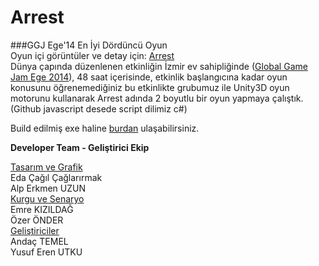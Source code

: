 Arrest
======
###GGJ Ege'14 En İyi Dördüncü Oyun<br>
Oyun içi görüntüler ve detay için: <a href="http://globalgamejam.org/2014/games/arrest">Arrest</a>
</br>
Dünya çapında düzenlenen etkinliğin İzmir ev sahipliğinde (<a href="http://globalgamejam.org/2014/jam-sites/ggj-ege">Global Game Jam Ege 2014</a>), 48 saat içerisinde, etkinlik başlangıcına kadar oyun konusunu öğrenemediğiniz bu etkinlikte grubumuz ile Unity3D oyun motorunu kullanarak Arrest adında 2 boyutlu bir oyun yapmaya çalıştık.
(Github javascript desede script dilimiz c#)

Build edilmiş exe haline <a href="https://www.dropbox.com/home/Global%20Game%20Jam%20Ege">burdan</a> ulaşabilirsiniz.


**Developer Team - Geliştirici Ekip** <br>

<ins>Tasarım ve Grafik</ins><br>
Eda Çağıl Çağlarırmak <br>
Alp Erkmen UZUN<br>
<ins>Kurgu ve Senaryo</ins><br>
Emre KIZILDAĞ<br>
Özer ÖNDER<br>
<ins>Geliştiriciler</ins><br>
Andaç TEMEL<br> 
Yusuf Eren UTKU<br>


